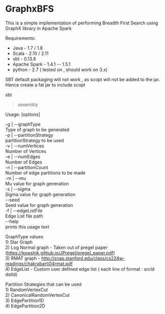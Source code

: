 # GraphxBFS

This is a simple implementation of performing Breadth First Search using GraphX library in Apache Spark


Requirements:

* Java - 1.7 / 1.8
* Scala - 2.10 / 2.11
* sbt - 0.13.8
* Apache Spark - 1.4.1 -- 1.5.1
* python - 2.7 ( tested on , should work on 3.x)


SBT default packaging will not work , as scopt will not be added to the jar.
Hence create a fat jar to include scopt

sbt
> assembly

Usage: <jar-file> [options]  
  
  -g <value> | --graphType <value>  
        Type of graph to be generated  
  -p <value> | --partitionStrategy <value>  
        partitionStrategy to be used  
  -v <value> | --numVertices <value>  
        Number of Vertices  
  -e <value> | --numEdges <value>  
        Number of Edges  
  -n <value> | --partitionCount <value>  
        Number of edge partitions to be made  
  -m <value> | --mu <value>  
        Mu value for graph generation  
  -s <value> | --sigma <value>  
        Sigma  value for graph generation  
  --seed <value>  
        Seed value for graph generation  
  -f <value> | --edgeListFile <value>  
        Edge List file path  
  --help  
        prints this usage text  


GraphType values  
	1) Star Graph   
	2) Log Normal graph - Taken out of pregel paper (https://kowshik.github.io/JPregel/pregel_paper.pdf)  
	3) RMAT graph - http://snap.stanford.edu/class/cs224w-readings/chakrabarti04rmat.pdf  
	4) EdgeList - Custom user defined edge list ( each line of format : srcId dstId)  
  
Partition Strategies that can be used  
	1) RandomVertexCut  
	2) CanonicalRandomVertexCut  
	3) EdgePartition1D  
	4) EdgePartition2D  

  



